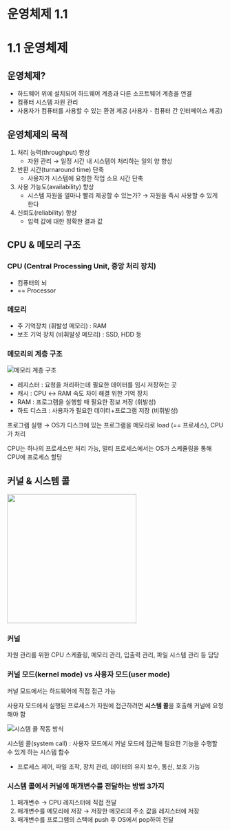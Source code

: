 # 운영체제 1.1

# 1.1 운영체제

## 운영체제?

- 하드웨어 위에 설치되어 하드웨어 계층과 다른 소프트웨어 계층을 연결
- 컴퓨터 시스템 자원 관리
- 사용자가 컴퓨터를 사용할 수 있는 환경 제공 (사용자 - 컴퓨터 간 인터페이스 제공)

## 운영체제의 목적

1. 처리 능력(throughput) 향상
    - 자원 관리 → 일정 시간 내 시스템이 처리하는 일의 양 향상
2. 반환 시간(turnaround time) 단축
    - 사용자가 시스템에 요청한 작업 소요 시간 단축
3. 사용 가능도(availability) 향상
    - 시스템 자원을 얼마나 빨리 제공할 수 있는가? → 자원을 즉시 사용할 수 있게 한다
4. 신뢰도(reliability) 향상
    - 입력 값에 대한 정확한 결과 값

## CPU & 메모리 구조

### CPU (Central Processing Unit, 중앙 처리 장치)

- 컴퓨터의 뇌
- == Processor

### 메모리

- 주 기억장치 (휘발성 메모리) : RAM
- 보조 기억 장치 (비휘발성 메모리) : SSD, HDD 등

### **메모리의 계층 구조**
![메모리 계층 구조](https://github.com/woowacourse-study/2023-cs-study/assets/15646373/292b8165-9d7a-4f7b-9348-f7c1c615db3a)

- 레지스터 : 요청을 처리하는데 필요한 데이터를 임시 저장하는 곳
- 캐시 : CPU ↔ RAM 속도 차이 해결 위한 기억 장치
- RAM : 프로그램을 실행할 때 필요한 정보 저장 (휘발성)
- 하드 디스크 : 사용자가 필요한 데이터+프로그램 저장 (비휘발성)

프로그램 실행 → OS가 디스크에 있는 프로그램을 메모리로 load (== 프로세스), CPU가 처리

CPU는 하나의 프로세스만 처리 가능, 멀티 프로세스에서는 OS가 스케쥴링을 통해 CPU에 프로세스 할당

## 커널 & 시스템 콜
<img src="https://github.com/woowacourse-study/2023-cs-study/assets/15646373/bbb90fcd-16f1-48da-addb-5ce30607d3df" width="300">

### 커널

자원 관리를 위한 CPU 스케쥴링, 메모리 관리, 입출력 관리, 파일 시스템 관리 등 담당

### 커널 모드(kernel mode) vs 사용자 모드(user mode)

커널 모드에서는 하드웨어에 직접 접근 가능

사용자 모드에서 실행된 프로세스가 자원에 접근하려면 **시스템 콜**을 호출해 커널에 요청해야 함

![시스템 콜 작동 방식](https://github.com/woowacourse-study/2023-cs-study/assets/15646373/ea4c4ea0-e28a-4e04-8483-914b1e8ab080)

시스템 콜(system call) : 사용자 모드에서 커널 모드에 접근해 필요한 기능을 수행할 수 있게 하는 시스템 함수

- 프로세스 제어, 파일 조작, 장치 관리, 데이터의 유지 보수, 통신, 보호 가능

### 시스템 콜에서 커널에 매개변수를 전달하는 방법 3가지

1. 매개변수 → CPU 레지스터에 직접 전달
2. 매개변수를 메모리에 저장 → 저장한 메모리의 주소 값을 레지스터에 저장
3. 매개변수를 프로그램의 스택에 push 후 OS에서 pop하여 전달

